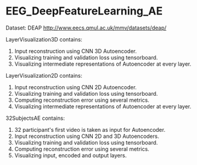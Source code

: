 # EEG_DeepFeatureLearning_AE

Dataset: DEAP http://www.eecs.qmul.ac.uk/mmv/datasets/deap/

LayerVisualization3D contains:
1. Input reconstruction using CNN 3D Autoencoder.
2. Visualizing training and validation loss using tensorboard.
3. Visualizing intermediate representations of Autoencoder at every layer.

LayerVisualization2D contains:
1. Input reconstruction using CNN 2D Autoencoder.
2. Visualizing training and validation loss using tensorboard.
3. Computing reconstruction error using several metrics.
4. Visualizing intermediate representations of Autoencoder at every layer.

32SubjectsAE contains:
1. 32 participant's first video is taken as input for Autoencoder.
2. Input reconstruction using CNN 2D and 3D Autoencoders.
3. Visualizing training and validation loss using tensorboard.
4. Computing reconstruction error using several metrics.
5. Visualizing input, encoded and output layers.
